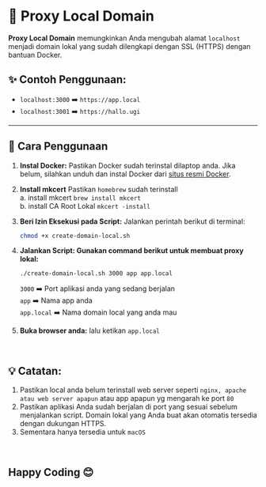 # 🚀 Proxy Local Domain

**Proxy Local Domain** memungkinkan Anda mengubah alamat `localhost` menjadi domain lokal yang sudah dilengkapi dengan SSL (HTTPS) dengan bantuan Docker.

## ✨ Contoh Penggunaan:
- `localhost:3000` ➡️ `https://app.local`
- `localhost:3001` ➡️ `https://hallo.ugi`

---

## 📖 Cara Penggunaan

1. **Instal Docker:**
   Pastikan Docker sudah terinstal dilaptop anda. Jika belum, silahkan unduh dan instal Docker dari [situs resmi Docker](https://www.docker.com/).

2. **Install mkcert**
    Pastikan `homebrew` sudah terinstall
    <br>
    a. install mkcert `brew install mkcert` <br/>
    b. install CA Root Lokal `mkcert -install`


3. **Beri Izin Eksekusi pada Script:**
   Jalankan perintah berikut di terminal:
   ```bash
   chmod +x create-domain-local.sh

4. **Jalankan Script: Gunakan command berikut untuk membuat proxy lokal:**

    `./create-domain-local.sh 3000 app app.local`

    `3000` ➡️ Port aplikasi anda yang sedang berjalan <br/>
    `app` ➡️ Nama app anda <br />
    `app.local` ➡️ Nama domain local yang anda mau 

5. **Buka browser anda:**
    lalu ketikan `app.local`
    
<br/>

## 💡 Catatan:

1. Pastikan local anda belum terinstall web server seperti `nginx, apache atau web server apapun` atau app apapun yg mengarah ke port `80`
2. Pastikan aplikasi Anda sudah berjalan di port yang sesuai sebelum menjalankan script. Domain lokal yang Anda buat akan otomatis tersedia dengan dukungan HTTPS.
3. Sementara hanya tersedia untuk `macOS`

<br />

## Happy Coding 😊
